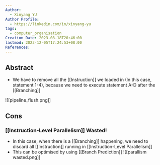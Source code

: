 ```yaml
---
Author:
  - Xinyang YU
Author Profile:
  - https://linkedin.com/in/xinyang-yu
tags:
  - computer_organisation
Creation Date: 2023-08-18T20:46:00
lastmod: 2023-12-05T17:24:53+08:00
References: 
---
```

## Abstract
- We have to remove all the [[Instruction]] we loaded in (In this case, statement 1-4), because we need to execute statement A-D after the [[Branching]]

![[pipeline_flush.png]]

## Cons
### [[Instruction-Level Parallelism]] Wasted!
- In this case, when there is a [[Branching]] happening, we need to discard all [[Instruction]] running in [[Instruction-Level Parallelism]]
- This can be optimised by using [[Branch Prediction]]
![[parallism wasted.png]]


